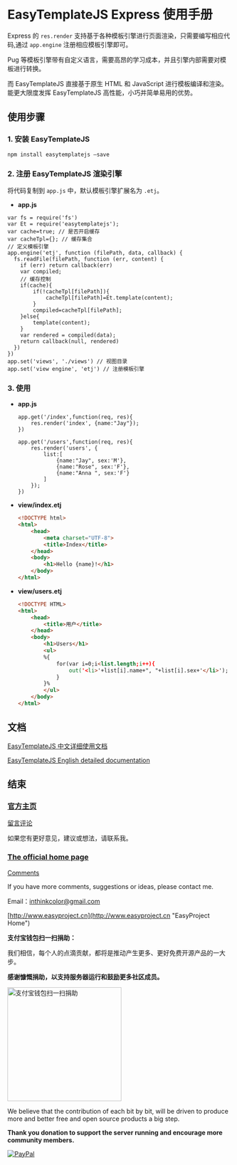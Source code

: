 # EasyTemplateJS Express 使用手册

Express 的 `res.render` 支持基于各种模板引擎进行页面渲染，只需要编写相应代码,通过 `app.engine` 注册相应模板引擎即可。

Pug 等模板引擎带有自定义语言，需要高昂的学习成本，并且引擎内部需要对模板进行转换。

而 EasyTemplateJS 直接基于原生 HTML 和 JavaScript 进行模板编译和渲染。能更大限度发挥 EasyTemplateJS 高性能，小巧并简单易用的优势。


## 使用步骤

### 1. 安装 EasyTemplateJS

```
npm install easytemplatejs –save
```

### 2. 注册 EasyTemplateJS 渲染引擎

将代码复制到 `app.js` 中，默认模板引擎扩展名为 `.etj`。

- **app.js**

```JS
var fs = require('fs') 
var Et = require('easytemplatejs');
var cache=true; // 是否开启缓存
var cacheTpl={}; // 缓存集合
// 定义模板引擎
app.engine('etj', function (filePath, data, callback) {
  fs.readFile(filePath, function (err, content) {
    if (err) return callback(err)
    var compiled;
    // 缓存控制
    if(cache){
	    if(!cacheTpl[filePath]){
	    	cacheTpl[filePath]=Et.template(content);
	    }
	    compiled=cacheTpl[filePath];
    }else{
    	template(content);
    }
    var rendered = compiled(data);
    return callback(null, rendered)
  })
})
app.set('views', './views') // 视图目录
app.set('view engine', 'etj') // 注册模板引擎
```

### 3. 使用

- **app.js**

	```JS
	app.get('/index',function(req, res){
		res.render('index', {name:"Jay"});
	})
	
	app.get('/users',function(req, res){
		res.render('users', {
			list:[
				{name:"Jay", sex:'M'},
				{name:"Rose", sex:'F'},
				{name:"Anna ", sex:'F'}
			]
		});
	})
	``` 

- **view/index.etj**

	```HTML
	<!DOCTYPE html>
	<html>
		<head>
			<meta charset="UTF-8">
			<title>Index</title>
		</head>
		<body>
			<h1>Hello {name}!</h1>
		</body>
	</html>
	```

- **view/users.etj**

	```HTML
	<!DOCTYPE HTML>
	<html>
		<head>
			<title>用户</title>
		</head>
		<body>
			<h1>Users</h1>
			<ul>
			%{
				for(var i=0;i<list.length;i++){
					out('<li>'+list[i].name+", "+list[i].sex+'</li>');	
				}
			}%
			</ul>
		</body>
	</html>
	```

## 文档

[EasyTemplateJS 中文详细使用文档](readme_zh_CN.md)

[EasyTemplateJS English detailed documentation](readme_en.md)


## 结束

### [官方主页](http://www.easyproject.cn/easytemplate/zh-cn/index.jsp '官方主页')

[留言评论](http://www.easyproject.cn/easytemplate/zh-cn/index.jsp#donation '留言评论')

如果您有更好意见，建议或想法，请联系我。

### [The official home page](http://www.easyproject.cn/easytemplate/en/index.jsp 'The official home page')

[Comments](http://www.easyproject.cn/easytemplate/en/index.jsp#donation 'Comments')

If you have more comments, suggestions or ideas, please contact me.



Email：<inthinkcolor@gmail.com>

[http://www.easyproject.cn](http://www.easyproject.cn "EasyProject Home")



**支付宝钱包扫一扫捐助：**

我们相信，每个人的点滴贡献，都将是推动产生更多、更好免费开源产品的一大步。

**感谢慷慨捐助，以支持服务器运行和鼓励更多社区成员。**

<img alt="支付宝钱包扫一扫捐助" src="http://www.easyproject.cn/images/s.png"  title="支付宝钱包扫一扫捐助"  height="256" width="256"></img>



We believe that the contribution of each bit by bit, will be driven to produce more and better free and open source products a big step.

**Thank you donation to support the server running and encourage more community members.**

[![PayPal](http://www.easyproject.cn/images/paypaldonation5.jpg)](https://www.paypal.me/easyproject/10 "Make payments with PayPal - it's fast, free and secure!")
